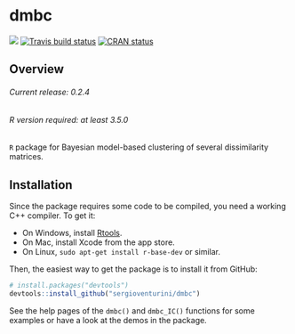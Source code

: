 # dmbc

<!-- badges: start -->

[![](http://cranlogs.r-pkg.org/badges/grand-total/dmbc?color=blue)](https://cran.r-project.org/package=dmbc)
[![Travis build status](https://travis-ci.org/sergioventurini/dmbc.svg?branch=master)](https://travis-ci.org/sergioventurini/dmbc)
[![CRAN
status](https://www.r-pkg.org/badges/version/dmbc)](https://cran.r-project.org/package=dmbc)
<!-- badges: end -->

## Overview

###### Current release: 0.2.4
###### R version required: at least 3.5.0
`R` package for Bayesian model-based clustering of several dissimilarity
matrices.

## Installation

Since the package requires some code to be compiled, you need a working C++
compiler. To get it:

- On Windows, install [Rtools](https://cran.r-project.org/bin/windows/Rtools/).
- On Mac, install Xcode from the app store.
- On Linux, `sudo apt-get install r-base-dev` or similar.

Then, the easiest way to get the package is to install it from GitHub:

``` r
# install.packages("devtools")
devtools::install_github("sergioventurini/dmbc")
```

See the help pages of the `dmbc()` and `dmbc_IC()` functions for some examples
or have a look at the demos in the package.

